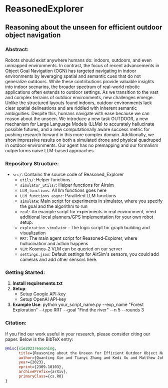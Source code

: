 # ReasonedExplorer

## Reasoning about the unseen for efficient outdoor object navigation

### Abstract:
Robots should exist anywhere humans do: indoors, outdoors, and even unmapped environments. In contrast,
the focus of recent advancements in Object Goal Navigation
(OGN) has targeted navigating in indoor environments
by leveraging spatial and semantic cues that do not generalize
outdoors. While these contributions provide valuable insights
into indoor scenarios, the broader spectrum of real-world
robotic applications often extends to outdoor settings. As
we transition to the vast and complex terrains of outdoor
environments, new challenges emerge. Unlike the structured
layouts found indoors, outdoor environments lack clear spatial
delineations and are riddled with inherent semantic ambiguities.
Despite this, humans navigate with ease because we can reason
about the unseen. We introduce a new task OUTDOOR, a new
mechanism for Large Language Models (LLMs) to accurately
hallucinate possible futures, and a new computationally aware
success metric for pushing research forward in this more
complex domain. Additionally, we show impressive results on
both a simulated drone and physical quadruped in outdoor
environments. Our agent has no premapping and our formalism
outperforms naive LLM-based approaches.


### Repository Structure:
- `src/`: Contains the source code of Reasoned_Explorer
  - `utils/`: Helper functions.
  - `simulator_utils/`: Helper functions for Airsim
  - `LLM_functions`: All llm functions goes here
  - `LLM_functions_async`: Paralleled LLM functions 
  - `simulate`: Main script for experiments in simulator, where you specify the goal and the algorithm to run
  - `real`: An example script for experiments in real environment, need additional local planners/GPS implementation for your own robot setup.
  - `exploration_simulator` : The logic script for graph building and visualization
  - `RRT`: The main agent script for Reasoned-Explorer, where hullucination and action happens
  - `VLM`: Kosmos-2 VLM can be queried on our server
  - `settings.json`: Default settings for AirSim's sensors, you could add cameras and add other sensors here.



### Getting Started:
1. **Install requirements.txt**
2. **Setup**: 
    - Setup Google API-key
    - Setup OpenAI API-key
3. **Example Use**: python your_script_name.py --exp_name "Forest Exploration" --type RRT --goal "Find the river" --n 5 --rounds 3



### Citation:
If you find our work useful in your research, please consider citing our paper. Below is the BibTeX entry:

```bibtex
@misc{xie2023reasoning,
      title={Reasoning about the Unseen for Efficient Outdoor Object Navigation}, 
      author={Quanting Xie and Tianyi Zhang and Kedi Xu and Matthew Johnson-Roberson and Yonatan Bisk},
      year={2023},
      eprint={2309.10103},
      archivePrefix={arXiv},
      primaryClass={cs.RO}
}